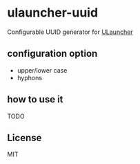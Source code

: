 # ulauncher-uuid
Configurable UUID generator for [ULauncher](https://ulauncher.io)

## configuration option

* upper/lower case
* hyphons

## how to use it

TODO

## License
MIT
